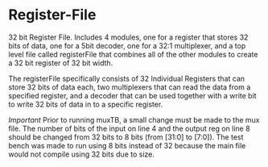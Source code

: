 # Register-File
32 bit Register File.
Includes 4 modules, one for a register that stores 32 bits of data, one for a 5bit decoder, one for a 32:1 multiplexer, and a top level file called registerFile that combines all of the other modules to create a 32 bit register of 32 bit width.

The registerFile specifically consists of 32 Individual Registers that can store 32 bits of data each, two multiplexers that can read the data from a specified register, and a decoder that can be used together with a write bit to write 32 bits of data in to a specific register. 

*Important*  Prior to running muxTB, a small change must be made to the mux file. The number of bits of the input on line 4 and the output reg on line 8 should be changed from 32 bits to 8 bits (from [31:0] to [7:0]). The test bench was made to run using 8 bits instead of 32 because the main file would not compile using 32 bits due to size.
